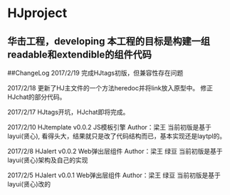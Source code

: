 # HJproject
  华击工程，developing
  本工程的目标是构建一组readable和extendible的组件代码
---
##ChangeLog
2017/2/19
  完成HJtags初版，但兼容性存在问题

2017/2/18
  更新了HJ主文件的一个方法heredoc并将link放入原型中。
  修正HJchat的部分代码。


2017/2/17
HJtags开坑，HJchat即将完成。


2017/2/10
HJtemplate v0.0.2 JS模板引擎
  Author：梁王
  当前初版是基于layui(贤心), 看得头大，结果就只是改了代码结构而已，基本实现还是laytpl的。

2017/2/8
HJalert v0.0.2 Web弹出层组件
  Author：梁王 绿豆  当前初版是基于layui(贤心)架构及自己的实现


2017/2/5
HJalert v0.0.1 Web弹出层组件
  Author：梁王 绿豆
  当前初版是基于layui(贤心)改的


